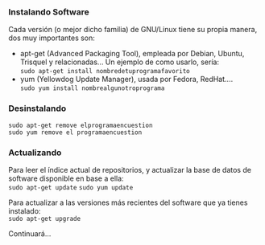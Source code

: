 ### Instalando Software

Cada versión (o mejor dicho familia) de GNU/Linux tiene su propia manera, dos muy importantes son:

*  apt-get (Advanced Packaging Tool), empleada por Debian, Ubuntu, Trisquel y relacionadas... Un ejemplo de como usarlo, sería:   
```sudo apt-get install nombredetuprogramafavorito```
*  yum (Yellowdog Update Manager), usada por Fedora, RedHat....   
```sudo yum install nombrealgunotroprograma ```

### Desinstalando

```sudo apt-get remove elprogramaencuestion```  
```sudo yum remove el programaencuestion```


### Actualizando

Para leer el índice actual de repositorios, y actualizar la base de datos de software disponible en base a ella:  
```sudo apt-get update```
```sudo yum update```

Para actualizar a las versiones más recientes del software que ya tienes instalado:  
```sudo apt-get upgrade```

Continuará...
